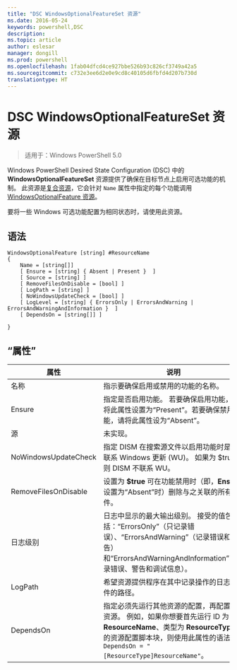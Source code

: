 ```yaml
---
title: "DSC WindowsOptionalFeatureSet 资源"
ms.date: 2016-05-24
keywords: powershell,DSC
description: 
ms.topic: article
author: eslesar
manager: dongill
ms.prod: powershell
ms.openlocfilehash: 1fab04dfcd4ce927bbe526b93c826cf3749a42a5
ms.sourcegitcommit: c732e3ee6d2e0e9cd8c40105d6fbfd4d207b730d
translationtype: HT
---
```

# <a name="dsc-windowsoptionalfeatureset-resource"></a>DSC WindowsOptionalFeatureSet 资源

> 适用于：Windows PowerShell 5.0

Windows PowerShell Desired State Configuration (DSC) 中的 **WindowsOptionalFeatureSet** 资源提供了确保在目标节点上启用可选功能的机制。 此资源是[复合资源](authoringResourceComposite.md)，它会针对 `Name` 属性中指定的每个功能调用 [WindowsOptionalFeature 资源](windowsOptionalFeatureResource.md)。

要将一些 Windows 可选功能配置为相同状态时，请使用此资源。

## <a name="syntax"></a>语法

```
WindowsOptionalFeature [string] #ResourceName
{
    Name = [string[]]
    [ Ensure = [string] { Absent | Present }  ]
    [ Source = [string] ] 
    [ RemoveFilesOnDisable = [bool] ]  
    [ LogPath = [string] ]
    [ NoWindowsUpdateCheck = [bool] ]
    [ LogLevel = [string] { ErrorsOnly | ErrorsAndWarning | ErrorsAndWarningAndInformation }  ]
    [ DependsOn = [string[]] ]
    
}
```

## <a name="properties"></a>“属性”

|  属性  |  说明   | 
|---|---| 
| 名称| 指示要确保启用或禁用的功能的名称。| 
| Ensure| 指定是否启用功能。 若要确保启用功能，请将此属性设置为“Present”。若要确保禁用功能，请将此属性设为“Absent”。|
| 源| 未实现。|
| NoWindowsUpdateCheck| 指定 DISM 在搜索源文件以启用功能时是否联系 Windows 更新 (WU)。 如果为 $true，则 DISM 不联系 WU。|
| RemoveFilesOnDisable| 设置为 **$true** 可在功能禁用时（即，**Ensure** 设置为“Absent”时）删除与之关联的所有文件。|
| 日志级别| 日志中显示的最大输出级别。 接受的值包括：“ErrorsOnly”（只记录错误）、“ErrorsAndWarning”（记录错误和警告）和“ErrorsAndWarningAndInformation”（记录错误、警告和调试信息）。|
| LogPath| 希望资源提供程序在其中记录操作的日志文件的路径。| 
| DependsOn| 指定必须先运行其他资源的配置，再配置此资源。 例如，如果你想要首先运行 ID 为 __ResourceName__、类型为 __ResourceType__ 的资源配置脚本块，则使用此属性的语法为 `DependsOn = "[ResourceType]ResourceName"`。| 
 



